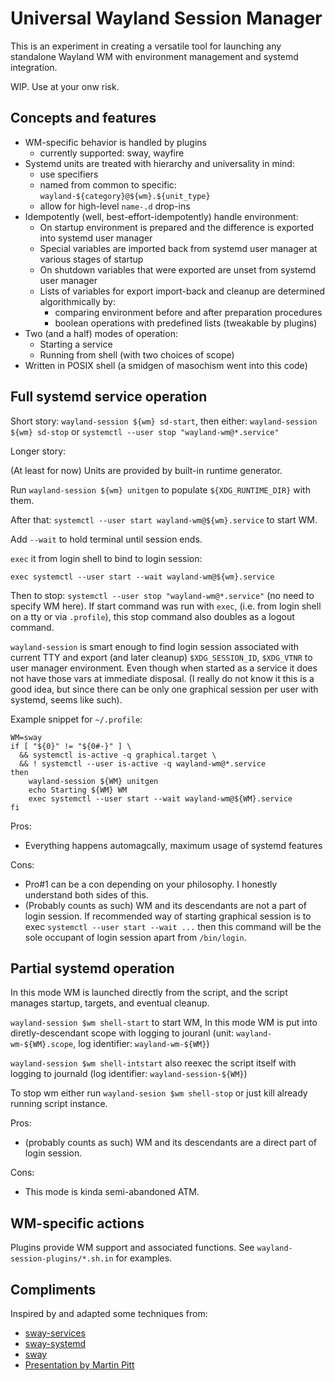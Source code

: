 # Universal Wayland Session Manager

This is an experiment in creating a versatile tool for launching
any standalone Wayland WM with environment management and systemd integration.

WIP. Use at your onw risk.

## Concepts and features

- WM-specific behavior is handled by plugins
    - currently supported: sway, wayfire
- Systemd units are treated with hierarchy and universality in mind:
    - use specifiers
    - named from common to specific: `wayland-${category}@${wm}.${unit_type}`
    - allow for high-level `name-.d` drop-ins
- Idempotently (well, best-effort-idempotently) handle environment:
    - On startup environment is prepared and the difference is exported into systemd user manager
    - Special variables are imported back from systemd user manager at various stages of startup
    - On shutdown variables that were exported are unset from systemd user manager
    - Lists of variables for export import-back and cleanup are determined algorithmically by:
        - comparing environment before and after preparation procedures
        - boolean operations with predefined lists (tweakable by plugins)
- Two (and a half) modes of operation:
    - Starting a service
    - Running from shell (with two choices of scope)
- Written in POSIX shell (a smidgen of masochism went into this code)

## Full systemd service operation

Short story: `wayland-session ${wm} sd-start`, then either:
`wayland-session ${wm} sd-stop` or `systemctl --user stop "wayland-wm@*.service"`

Longer story:

(At least for now) Units are provided by built-in runtime generator.

Run `wayland-session ${wm} unitgen` to populate `${XDG_RUNTIME_DIR}` with them.

After that: `systemctl --user start wayland-wm@${wm}.service` to start WM.

Add `--wait` to hold terminal until session ends.

`exec` it from login shell to bind to login session:

`exec systemctl --user start --wait wayland-wm@${wm}.service`

Then to stop: `systemctl --user stop "wayland-wm@*.service"` (no need to specify WM here).
If start command was run with `exec`, (i.e. from login shell on a tty or via `.profile`),
this stop command also doubles as a logout command.

`wayland-session` is smart enough to find login session associated with current TTY
and export (and later cleanup) `$XDG_SESSION_ID`, `$XDG_VTNR` to user manager environment.
Even though when started as a service it does not have those vars at immediate disposal.
(I really do not know it this is a good idea, but since there can be only one graphical session
per user with systemd, seems like such).

Example snippet for `~/.profile`:

    WM=sway
    if [ "${0}" != "${0#-}" ] \
      && systemctl is-active -q graphical.target \
      && ! systemctl --user is-active -q wayland-wm@*.service
    then
        wayland-session ${WM} unitgen
        echo Starting ${WM} WM
        exec systemctl --user start --wait wayland-wm@${WM}.service
    fi

Pros:

- Everything happens automagcally, maximum usage of systemd features

Cons:

- Pro#1 can be a con depending on your philosophy. I honestly understand both sides of this.
- (Probably counts as such) WM and its descendants are not a part of login session.
  If recommended way of starting graphical session is to exec `systemctl --user start --wait ...` then this command will be the sole occupant of login session apart from `/bin/login`.

## Partial systemd operation

In this mode WM is launched directly from the script, and the script manages
startup, targets, and eventual cleanup.

`wayland-session $wm shell-start` to start WM, In this mode WM is put into
diretly-descendant scope with logging to jouranl
(unit: `wayland-wm-${WM}.scope`, log identifier: `wayland-wm-${WM}`)

`wayland-session $wm shell-intstart` also reexec the script itself with
logging to journald (log identifier: `wayland-session-${WM}`)

To stop wm either run `wayland-sesion $wm shell-stop` or just kill already running script instance.

Pros:

- (probably counts as such) WM and its descendants are a direct part of login session.

Cons:

- This mode is kinda semi-abandoned ATM.

## WM-specific actions

Plugins provide WM support and associated functions. See `wayland-session-plugins/*.sh.in` for examples.

## Compliments

Inspired by and adapted some techniques from:

- [sway-services](https://github.com/xdbob/sway-services)
- [sway-systemd](https://github.com/alebastr/sway-systemd)
- [sway](https://github.com/swaywm/sway)
- [Presentation by Martin Pitt](https://people.debian.org/~mpitt/systemd.conf-2016-graphical-session.pdf)
